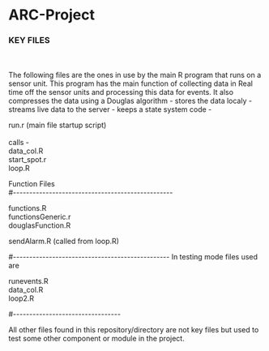 <h1>ARC-Project</h1>


<h3>KEY FILES</h3>
<br>
<br>
The following files are the ones in use by the main R program that runs on a sensor unit.
This program has the main function of collecting data in Real time off the sensor units and processing this data for 
events. It also compresses the data using a Douglas algorithm - stores the data localy - streams live data to the server
- keeps a state system code - <br>

run.r  (main file startup script) <br>
<br>
calls - <br>
data_col.R <br>
start_spot.r<br> 
loop.R<br>

Function Files<br>
#-------------------------------------------------

functions.R<br>
functionsGeneric.r<br>
douglasFunction.R<br>

sendAlarm.R (called from loop.R)<br>

#------------------------------------------------
In testing mode files used are

runevents.R <br>
data_col.R<br>
loop2.R<br>

#---------------------------------

All other files found in this repository/directory are not key files 
but used to test some other component or module in the project.





